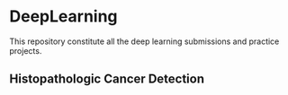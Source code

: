 # DeepLearning
This repository constitute all the deep learning submissions and practice projects.

## Histopathologic Cancer Detection

